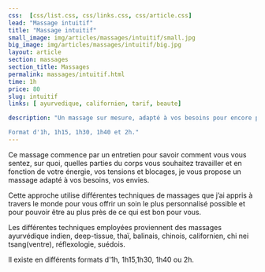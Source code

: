 ```yaml
---
css:  [css/list.css, css/links.css, css/article.css]
lead: "Massage intuitif"
title: "Massage intuitif"
small_image: img/articles/massages/intuitif/small.jpg
big_image: img/articles/massages/intuitif/big.jpg
layout: article
section: massages
section_title: Massages
permalink: massages/intuitif.html
time: 1h
price: 80
slug: intuitif
links: [ ayurvedique, californien, tarif, beaute]

description: "Un massage sur mesure, adapté à vos besoins pour encore plus de détente et de bien-être.

Format d'1h, 1h15, 1h30, 1h40 et 2h."
---
```

Ce massage commence par un entretien pour savoir comment vous vous sentez, sur quoi, 
quelles parties du corps vous souhaitez travailler et en fonction de votre énergie, vos 
tensions et blocages, je vous propose un massage adapté à vos besoins, vos envies.


Cette approche utilise différentes techniques de massages que j’ai appris à travers le monde 
pour vous offrir un soin le plus personnalisé possible et pour pouvoir être au plus près de ce
qui est bon pour vous.


Les différentes techniques employées proviennent des massages ayurvédique indien, 
deep-tissue, thaï, balinais, chinois, californien, chi nei tsang(ventre), réflexologie, suédois.

Il existe en différents formats d'1h, 1h15,1h30, 1h40 ou 2h.
